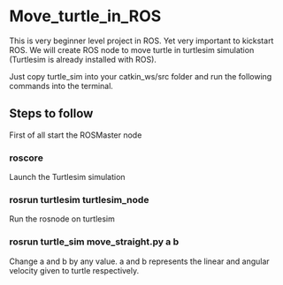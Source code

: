 # Move_turtle_in_ROS

This is very beginner level project in ROS. Yet very important to kickstart ROS. We will create ROS node to move turtle in turtlesim simulation (Turtlesim is already installed with ROS). 

Just copy turtle_sim  into your catkin_ws/src folder and run the following commands into the terminal.

## Steps to follow
First of all start the ROSMaster node 

### roscore

Launch the Turtlesim simulation

### rosrun  turtlesim turtlesim_node

Run the rosnode on turtlesim 

### rosrun turtle_sim move_straight.py a b 
Change a and b by any value. a and b represents the linear and angular velocity given to turtle respectively.


